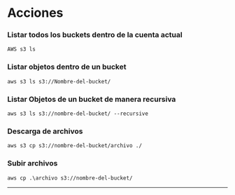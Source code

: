# Acciones

### Listar todos los buckets dentro de la cuenta actual

    AWS s3 ls
### Listar objetos dentro de un bucket

    aws s3 ls s3://Nombre-del-bucket/

### Listar Objetos de un bucket de manera recursiva

    aws s3 ls s3://nombre-del-bucket/ --recursive

### Descarga de archivos

    aws s3 cp s3://nombre-del-bucket/archivo ./

### Subir archivos

    aws cp .\archivo s3://nombre-del-bucket/

---

